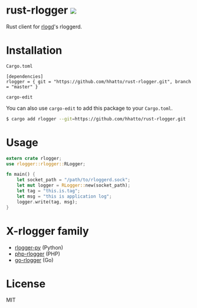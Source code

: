 # rust-rlogger [![](https://travis-ci.org/hhatto/rust-rlogger.svg?branch=master)](https://travis-ci.org/hhatto/rust-rlogger)

Rust client for [rlogd](https://github.com/pandax381/rlogd)'s rloggerd.

# Installation

`Cargo.toml`

```
[dependencies]
rlogger = { git = "https://github.com/hhatto/rust-rlogger.git", branch = "master" }
```

`cargo-edit`

You can also use `cargo-edit` to add this package to your `Cargo.toml`.

```sh
$ cargo add rlogger --git=https://github.com/hhatto/rust-rlogger.git
```

# Usage

```rust
extern crate rlogger;
use rlogger::rlogger::RLogger;

fn main() {
    let socket_path = "/path/to/rloggerd.sock";
    let mut logger = RLogger::new(socket_path);
    let tag = "this.is.tag";
    let msg = "this is application log";
    logger.write(tag, msg);
}
```

# X-rlogger family
* [rlogger-py](https://github.com/KLab/rlogger-py) (Python)
* [php-rlogger](https://github.com/hnw/php-rlogger) (PHP)
* [go-rlogger](https://github.com/hhatto/go-rlogger) (Go)

# License

MIT
